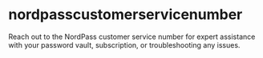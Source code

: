 # nordpasscustomerservicenumber
Reach out to the NordPass customer service number for expert assistance with your password vault, subscription, or troubleshooting any issues.
